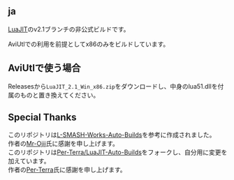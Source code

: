 ## ja
[LuaJIT](https://github.com/LuaJIT/LuaJIT)のv2.1ブランチの非公式ビルドです。

AviUtlでの利用を前提としてx86のみをビルドしています。

## AviUtlで使う場合
Releasesから`LuaJIT_2.1_Win_x86.zip`をダウンロードし、中身のlua51.dllを付属のものと置き換えてください。

## Special Thanks
このリポジトリは[L-SMASH-Works-Auto-Builds](https://github.com/Mr-Ojii/L-SMASH-Works-Auto-Builds)を参考に作成されました。  
作者の[Mr-Ojii](https://github.com/Mr-Ojii)氏に感謝を申し上げます。  
このリポジトリは[Per-Terra/LuaJIT-Auto-Builds](https://github.com/Per-Terra/LuaJIT-Auto-Builds)をフォークし、自分用に変更を加えています。  
作者の[Per-Terra](https://github.com/Per-Terra)氏に感謝を申し上げます。

